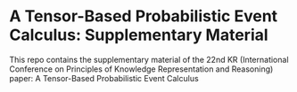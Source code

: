 # A Tensor-Based Probabilistic Event Calculus: Supplementary Material

This repo contains the supplementary material of the 22nd KR (International Conference on Principles of Knowledge Representation and Reasoning) paper: A Tensor-Based Probabilistic Event Calculus

